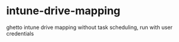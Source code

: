 # intune-drive-mapping
ghetto intune drive mapping without task scheduling, run with user credentials
